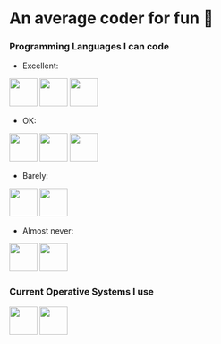 # An average coder for fun 🌱

### Programming Languages I can code
- Excellent:

<img src="https://upload.wikimedia.org/wikipedia/commons/1/18/C_Programming_Language.svg" width="50" height="50"> <img src="https://github.com/isocpp/logos/blob/master/cpp_logo.svg" width="50" height="50"> <img src="https://upload.wikimedia.org/wikipedia/commons/7/73/Arduino_IDE_logo.svg" width="50" height="50">

- OK:

<img src="https://s3.dualstack.us-east-2.amazonaws.com/pythondotorg-assets/media/files/python-logo-only.svg" width="50" height="50"> <img src="https://upload.wikimedia.org/wikipedia/commons/4/40/VB.NET_Logo.svg" width="50" height="50"> <img src="https://upload.wikimedia.org/wikipedia/commons/2/21/Matlab_Logo.png" width="50" height="50">

- Barely:

<img src="https://upload.wikimedia.org/wikipedia/commons/7/73/Ruby_logo.svg" width="50" height="50"> <img src="https://hackr.io/tutorials/learn-assembly-language/logo/logo-assembly-language?ver=1603208610" width="50" height="50">

- Almost never:

<img src="https://github.com/dotnet/vscode-csharp/blob/main/images/csharpIcon.png" width="50" height="50"> <img src="https://upload.wikimedia.org/wikipedia/commons/a/a2/Dart_programming_language_logo_icon.svg" width="50" height="50">

### Current Operative Systems I use

<img src="https://upload.wikimedia.org/wikipedia/commons/thumb/8/87/Windows_logo_-_2021.svg/2048px-Windows_logo_-_2021.svg.png" width="50" height="50">

<img src="https://upload.wikimedia.org/wikipedia/commons/d/db/Elementary_logo.svg" width="50" height="50"> 
